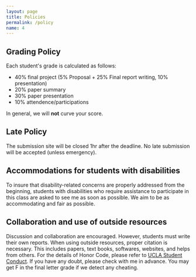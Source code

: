 ```yaml
---
layout: page
title: Policies
permalink: /policy
name: 4
---
```


## Grading Policy

Each student's grade is calculated as follows:
- 40% final project (5% Proposal + 25% Final report writing, 10% presentation)
- 20% paper summary
- 30% paper presentation
- 10% attendence/participations

In general, we will **not** curve your score.

## Late Policy
The submission site will be closed 1hr after the deadline. No late submission will be accepted (unless emergency). 

## Accommodations for students with disabilities
To insure that disability-related concerns are properly addressed from the beginning, 
students with disabilities who require assistance to participate in this class 
are asked to see me as soon as possible.
We aim to be as accommodating and fair as possible.

## Collaboration and use of outside resources
Discussion and collaboration are encouraged. However, students must write their own reports.
When using outside resources, proper citation is necessary. This includes papers, text books, softwares, websites, and helps from others. 
For the details of Honor Code, please refer to [UCLA Student Conduct](http://www.deanofstudents.ucla.edu/Student-Conduct-Code#).
If you have any doubt, please check with me in advance. You may get F in the final letter grade if we detect any cheating. 


